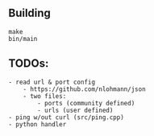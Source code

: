 

## Building
```
make
bin/main
```

## TODOs:
    - read url & port config
        - https://github.com/nlohmann/json
        - two files:
            - ports (community defined)
            - urls (user defined)
    - ping w/out curl (src/ping.cpp)
    - python handler
